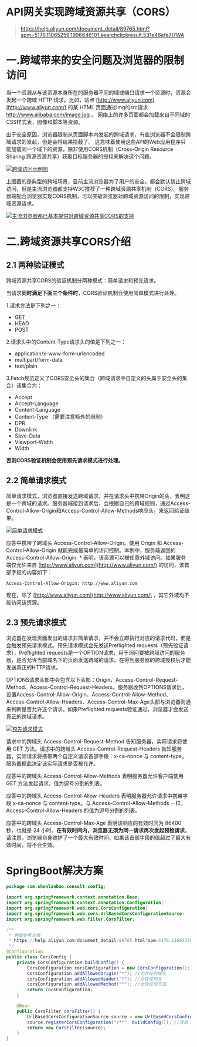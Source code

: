 # API网关实现跨域资源共享（CORS）

>https://help.aliyun.com/document_detail/89765.html?spm=5176.11065259.1996646101.searchclickresult.531e46efe7I7WA

# 一.跨域带来的安全问题及浏览器的限制访问

当一个资源从与该资源本身所在的服务器不同的域或端口请求一个资源时，资源会发起一个跨域 HTTP 请求。比如，站点 [http://www.aliyun.com](http://www.aliyun.com/) 的某 HTML 页面通过img的src请求 http://www.alibaba.com/image.jpg 。 网络上的许多页面都会加载来自不同域的CSS样式表，图像和脚本等资源。

出于安全原因，浏览器限制从页面脚本内发起的跨域请求，有些浏览器不会限制跨域请求的发起，但是会将结果拦截了。 这意味着使用这些API的Web应用程序只能加载同一个域下的资源，除非使用CORS机制（Cross-Origin Resource Sharing 跨源资源共享）获取目标服务器的授权来解决这个问题。

[![跨域访问示例图](D:\PersonalFiles\微云同步助手\图片\Typora图床\20200602114729.png)](https://cdn.nlark.com/lark/0/2018/png/18611/1535462794732-ce89de46-bda5-4864-b4d3-9e137912e3e7.png)

上图画的是典型的跨域场景，目前主流浏览器为了用户的安全，都会默认禁止跨域访问，但是主流浏览器都支持W3C推荐了一种跨域资源共享机制（CORS）。服务器端配合浏览器实现CORS机制，可以突破浏览器对跨域资源访问的限制，实现跨域资源请求。

[![主流浏览器都已基本提供对跨域资源共享CORS的支持](D:\PersonalFiles\微云同步助手\图片\Typora图床\20200602114733.png)](https://cdn.nlark.com/lark/0/2018/png/18611/1535464164919-d0dd8021-98d5-4af3-803d-d3468be223e3.png)

# 二.跨域资源共享CORS介绍

## 2.1 两种验证模式

跨域资源共享CORS的验证机制分两种模式：简单请求和预先请求。

当请求**同时满足下面三个条件时**，CORS验证机制会使用简单模式进行处理。

1.请求方法是下列之一：

- GET
- HEAD
- POST

2.请求头中的Content-Type请求头的值是下列之一：

- application/x-www-form-urlencoded
- multipart/form-data
- text/plain

3.Fetch规范定义了CORS安全头的集合（跨域请求中自定义的头属于安全头的集合）该集合为：

- Accept
- Accept-Language
- Content-Language
- Content-Type （需要注意额外的限制）
- DPR
- Downlink
- Save-Data
- Viewport-Width
- Width

**否则CORS验证机制会使用预先请求模式进行处理。**

## 2.2 简单请求模式

简单请求模式，浏览器直接发送跨域请求，并在请求头中携带Origin的头，表明这是一个跨域的请求。服务器端接到请求后，会根据自己的跨域规则，通过Access-Control-Allow-Origin和Access-Control-Allow-Methods响应头，来返回验证结果。

[![简单请求模式](D:\PersonalFiles\微云同步助手\图片\Typora图床\20200602114829.png)](https://cdn.nlark.com/lark/0/2018/png/18611/1536116421098-6ea68739-6fbe-49b6-8c41-e8a0cb4c1855.png)

应答中携带了跨域头 Access-Control-Allow-Origin。使用 Origin 和 Access-Control-Allow-Origin 就能完成最简单的访问控制。本例中，服务端返回的 Access-Control-Allow-Origin: * 表明，该资源可以被任意外域访问。如果服务端仅允许来自 [http://www.aliyun.com](http://www.aliyun.com/) 的访问，该首部字段的内容如下：

```
Access-Control-Allow-Origin: http://www.aliyun.com
```

现在，除了 [http://www.aliyun.com](http://www.aliyun.com/) ，其它外域均不能访问该资源。

## 2.3 预先请求模式

浏览器在发现页面发出的请求非简单请求，并不会立即执行对应的请求代码，而是会触发预先请求模式。预先请求模式会先发送Preflighted requests（预先验证请求），Preflighted requests是一个OPTION请求，用于询问要被跨域访问的服务器，是否允许当前域名下的页面发送跨域的请求。在得到服务器的跨域授权后才能发送真正的HTTP请求。

OPTIONS请求头部中会包含以下头部：Origin、Access-Control-Request-Method、Access-Control-Request-Headers。服务器收到OPTIONS请求后，设置Access-Control-Allow-Origin、Access-Control-Allow-Method、Access-Control-Allow-Headers、Access-Control-Max-Age头部与浏览器沟通来判断是否允许这个请求。如果Preflighted requests验证通过，浏览器才会发送真正的跨域请求。

[![预先请求模式](D:\PersonalFiles\微云同步助手\图片\Typora图床\1536116498475-1e5df4f7-56ac-482d-add8-77d3b967eb39.png)](https://cdn.nlark.com/lark/0/2018/png/18611/1536116498475-1e5df4f7-56ac-482d-add8-77d3b967eb39.png)

请求中的跨域头 Access-Control-Request-Method 告知服务器，实际请求将使用 GET 方法。请求中的跨域头 Access-Control-Request-Headers 告知服务器，实际请求将携带两个自定义请求首部字段：x-ca-nonce 与 content-type。服务器据此决定该实际请求是否被允许。

应答中的跨域头 Access-Control-Allow-Methods 表明服务器允许客户端使用 GET 方法发起请求。值为逗号分割的列表。

应答中的跨域头 Access-Control-Allow-Headers 表明服务器允许请求中携带字段 x-ca-nonce 与 content-type。与 Access-Control-Allow-Methods 一样，Access-Control-Allow-Headers 的值为逗号分割的列表。

应答中的跨域头 Access-Control-Max-Age 表明该响应的有效时间为 86400 秒，也就是 24 小时。**在有效时间内，浏览器无须为同一请求再次发起预检请求**。请注意，浏览器自身维护了一个最大有效时间，如果该首部字段的值超过了最大有效时间，将不会生效。

# SpringBoot解决方案
```java
package com.shenlanbao.consult.config;

import org.springframework.context.annotation.Bean;
import org.springframework.context.annotation.Configuration;
import org.springframework.web.cors.CorsConfiguration;
import org.springframework.web.cors.UrlBasedCorsConfigurationSource;
import org.springframework.web.filter.CorsFilter;

/**
 * 跨域参考文档
 * https://help.aliyun.com/document_detail/89765.html?spm=5176.11065259.1996646101.searchclickresult.531e46efe7I7WA
 */
@Configuration
public class CorsConfig {
    private CorsConfiguration buildConfig() {
        CorsConfiguration corsConfiguration = new CorsConfiguration();
        corsConfiguration.addAllowedOrigin("*"); //允许任何域名
        corsConfiguration.addAllowedHeader("*"); //允许任何头
        corsConfiguration.addAllowedMethod("*"); //允许任何方法
        return corsConfiguration;
    }

    @Bean
    public CorsFilter corsFilter() {
        UrlBasedCorsConfigurationSource source = new UrlBasedCorsConfigurationSource();
        source.registerCorsConfiguration("/**", buildConfig()); //注册
        return new CorsFilter(source);
    }
}
```

